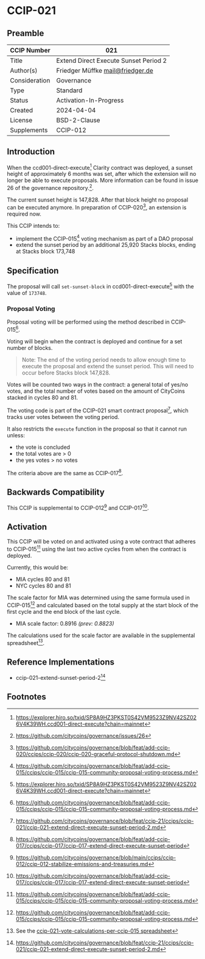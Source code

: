 # CCIP-021

## Preamble

| CCIP Number   | 021                                   |
| ------------- | ------------------------------------- |
| Title         | Extend Direct Execute Sunset Period 2 |
| Author(s)     | Friedger Müffke mail@friedger.de      |
| Consideration | Governance                            |
| Type          | Standard                              |
| Status        | Activation-In-Progress                |
| Created       | 2024-04-04                            |
| License       | BSD-2-Clause                          |
| Supplements   | CCIP-012                              |

## Introduction

When the ccd001-direct-execute[^1] Clarity contract was deployed, a sunset height of approximately 6 months was set,
after which the extension will no longer be able to execute proposals. More information can be found in issue 26 of the governance repository.[^2].

The current sunset height is 147,828. After that block height no proposal can be executed anymore. In preparation of CCIP-020[^3], an extension is required now.

This CCIP intends to:

- implement the CCIP-015[^4] voting mechanism as part of a DAO proposal
- extend the sunset period by an additional 25,920 Stacks blocks, ending at Stacks block 173,748

## Specification

The proposal will call `set-sunset-block` in ccd001-direct-execute[^1] with the value of `173748`.

### Proposal Voting

Proposal voting will be performed using the method described in CCIP-015[^4].

Voting will begin when the contract is deployed and continue for a set number of blocks.

> Note: The end of the voting period needs to allow enough time to execute the proposal and extend the sunset period. This will need to occur before Stacks block 147,828.

Votes will be counted two ways in the contract: a general total of yes/no votes, and the total number of votes based on the amount of CityCoins stacked in cycles 80 and 81.

The voting code is part of the CCIP-021 smart contract proposal[^5], which tracks user votes between the voting period.

It also restricts the `execute` function in the proposal so that it cannot run unless:

- the vote is concluded
- the total votes are > 0
- the yes votes > no votes

The criteria above are the same as CCIP-017[^6].

## Backwards Compatibility

This CCIP is supplemental to CCIP-012[^7] and CCIP-017[^6].

## Activation

This CCIP will be voted on and activated using a vote contract that adheres to CCIP-015[^4] using the last two active cycles from when the contract is deployed.

Currently, this would be:

- MIA cycles 80 and 81
- NYC cycles 80 and 81

The scale factor for MIA was determined using the same formula used in CCIP-015[^4] and calculated based on the total supply at the start block of the first cycle and the end block of the last cycle.

- MIA scale factor: 0.8916 _(prev: 0.8823)_

The calculations used for the scale factor are available in the supplemental spreadsheet[^8].

## Reference Implementations

- ccip-021-extend-sunset-period-2[^5]

## Footnotes

[^1]: https://explorer.hiro.so/txid/SP8A9HZ3PKST0S42VM9523Z9NV42SZ026V4K39WH.ccd001-direct-execute?chain=mainnet
[^2]: https://github.com/citycoins/governance/issues/26
[^3]: https://github.com/citycoins/governance/blob/feat/add-ccip-020/ccips/ccip-020/ccip-020-graceful-protocol-shutdown.md
[^4]: https://github.com/citycoins/governance/blob/feat/add-ccip-015/ccips/ccip-015/ccip-015-community-proposal-voting-process.md
[^5]: https://github.com/citycoins/governance/blob/feat/ccip-21/ccips/ccip-021/ccip-021-extend-direct-execute-sunset-period-2.md
[^6]: https://github.com/citycoins/governance/blob/feat/add-ccip-017/ccips/ccip-017/ccip-017-extend-direct-execute-sunset-period
[^7]: https://github.com/citycoins/governance/blob/main/ccips/ccip-012/ccip-012-stabilize-emissions-and-treasuries.md
[^8]: See the [ccip-021-vote-calculations-per-ccip-015 spreadsheet](./ccip-021-vote-calculations-per-ccip-015.ods)
